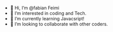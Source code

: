 - 👋 Hi, I’m @fabian Feimi
- 👀 I’m interested in coding and Tech.
- 🌱 I’m currently learning Javacsript!
- 💞️ I’m looking to collaborate with other coders.

<!---
fabianw13/fabianw13 is a ✨ special ✨ repository because its `README.md` (this file) appears on your GitHub profile.
You can click the Preview link to take a look at your changes.
--->
